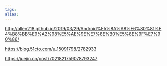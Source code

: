 ```yaml
---
tags: 
alias:
---
```

http://allen218.github.io/2019/03/29/Android%E5%8A%A8%E6%80%81%E4%B8%BB%E9%A2%98%E5%AE%9E%E7%8E%B0%E5%8E%9F%E7%90%86/

https://blog.51cto.com/u_15091798/2782933

https://juejin.cn/post/7021821759078793247